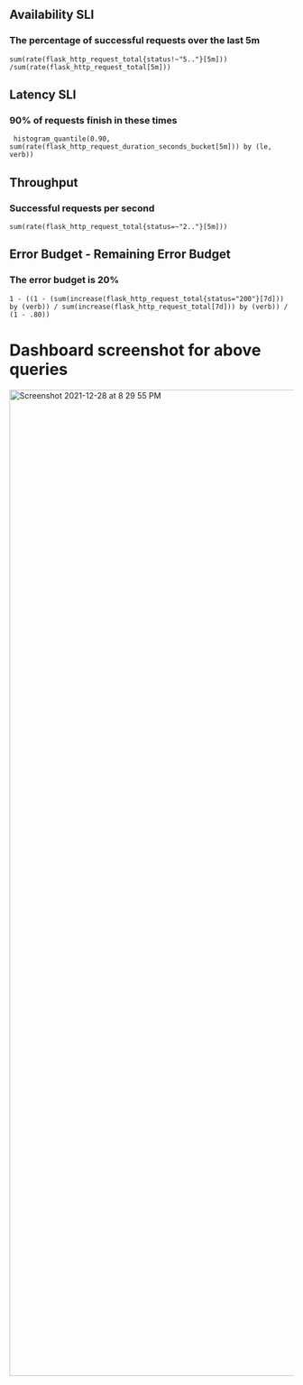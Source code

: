 ## Availability SLI
### The percentage of successful requests over the last 5m
```sum(rate(flask_http_request_total{status!~"5.."}[5m])) /sum(rate(flask_http_request_total[5m]))```

## Latency SLI
### 90% of requests finish in these times
``` histogram_quantile(0.90, sum(rate(flask_http_request_duration_seconds_bucket[5m])) by (le, verb))```

## Throughput
### Successful requests per second
```sum(rate(flask_http_request_total{status=~"2.."}[5m]))```

## Error Budget - Remaining Error Budget
### The error budget is 20%
```1 - ((1 - (sum(increase(flask_http_request_total{status="200"}[7d])) by (verb)) / sum(increase(flask_http_request_total[7d])) by (verb)) / (1 - .80))```


# Dashboard screenshot for above queries
<img width="1750" alt="Screenshot 2021-12-28 at 8 29 55 PM" src="https://user-images.githubusercontent.com/35258154/147852552-5c43393e-da68-48af-8f36-fd7854ff5d2b.png">
